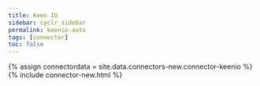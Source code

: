 ```yaml
---
title: Keen IO
sidebar: cyclr_sidebar
permalink: keenio-auto
tags: [connector]
toc: false
---
```

{% assign connectordata = site.data.connectors-new.connector-keenio %}
{% include connector-new.html %}	